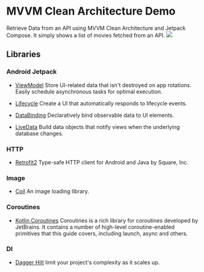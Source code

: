 # MVVM Clean Architecture Demo
Retrieve Data from an API using MVVM Clean Architecture and Jetpack Compose. It simply shows a list of movies fetched from an API.
<img src="https://user-images.githubusercontent.com/21035435/69536839-9f4c8e80-0fa0-11ea-85ee-d7823e5a46b0.png"/>

## Libraries

### Android Jetpack

* [ViewModel](https://developer.android.com/topic/libraries/architecture/viewmodel) Store UI-related data that isn't destroyed on app rotations. Easily schedule asynchronous tasks for optimal execution.

* [Lifecycle](https://developer.android.com/topic/libraries/architecture/lifecycle) Create a UI that automatically responds to lifecycle events.

* [DataBinding](https://developer.android.com/topic/libraries/data-binding/) Declaratively bind observable data to UI elements.

* [LiveData](https://developer.android.com/topic/libraries/architecture/livedata) Build data objects that notify views when the underlying database changes.

### HTTP

* [Retrofit2](https://github.com/square/retrofit) Type-safe HTTP client for Android and Java by Square, Inc.


### Image

* [Coil](https://github.com/coil-kt/coil) An image loading library.

### Coroutines

* [Kotlin Coroutines](https://github.com/Kotlin/kotlinx.coroutines) Coroutines is a rich library for coroutines developed by JetBrains. It contains a number of high-level coroutine-enabled primitives that this guide covers, including launch, async and others.

### DI

* [Dagger Hilt](https://developer.android.com/training/dependency-injection/dagger-basics) limit your project's complexity as it scales up.
